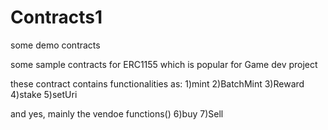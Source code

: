 # Contracts1
some demo contracts

some sample contracts for ERC1155 which is popular for Game dev project

these contract contains  functionalities as: 
1)mint
2)BatchMint
3)Reward
4)stake
5)setUri

and yes, mainly the vendoe functions()
 6)buy
 7)Sell
